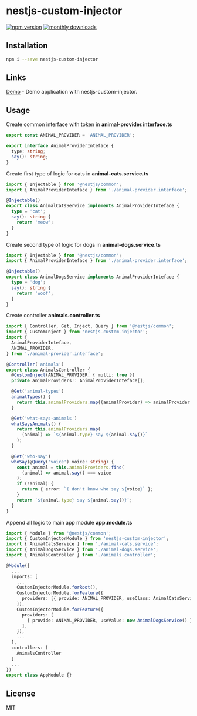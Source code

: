 # nestjs-custom-injector

[![npm version](https://badge.fury.io/js/nestjs-custom-injector.svg)](https://badge.fury.io/js/nestjs-custom-injector)
[![monthly downloads](https://badgen.net/npm/dm/nestjs-custom-injector)](https://www.npmjs.com/package/nestjs-custom-injector)

## Installation

```bash
npm i --save nestjs-custom-injector
```

## Links

[Demo](https://nestjs-custom-injector.site15.ru/api) - Demo application with nestjs-custom-injector.

## Usage

Create common interface with token in **animal-provider.interface.ts**

```typescript
export const ANIMAL_PROVIDER = 'ANIMAL_PROVIDER';

export interface AnimalProviderInteface {
  type: string;
  say(): string;
}
```

Create first type of logic for cats in **animal-cats.service.ts**

```typescript
import { Injectable } from '@nestjs/common';
import { AnimalProviderInteface } from './animal-provider.interface';

@Injectable()
export class AnimalCatsService implements AnimalProviderInteface {
  type = 'cat';
  say(): string {
    return 'meow';
  }
}
```

Create second type of logic for dogs in **animal-dogs.service.ts**

```typescript
import { Injectable } from '@nestjs/common';
import { AnimalProviderInteface } from './animal-provider.interface';

@Injectable()
export class AnimalDogsService implements AnimalProviderInteface {
  type = 'dog';
  say(): string {
    return 'woof';
  }
}
```

Create controller **animals.controller.ts**

```typescript
import { Controller, Get, Inject, Query } from '@nestjs/common';
import { CustomInject } from 'nestjs-custom-injector';
import {
  AnimalProviderInteface,
  ANIMAL_PROVIDER,
} from './animal-provider.interface';

@Controller('animals')
export class AnimalsController {
  @CustomInject(ANIMAL_PROVIDER, { multi: true })
  private animalProviders!: AnimalProviderInteface[];

  @Get('animal-types')
  animalTypes() {
    return this.animalProviders.map((animalProvider) => animalProvider.type);
  }

  @Get('what-says-animals')
  whatSaysAnimals() {
    return this.animalProviders.map(
      (animal) => `${animal.type} say ${animal.say()}`
    );
  }

  @Get('who-say')
  whoSay(@Query('voice') voice: string) {
    const animal = this.animalProviders.find(
      (animal) => animal.say() === voice
    );
    if (!animal) {
      return { error: `I don't know who say ${voice}` };
    }
    return `${animal.type} say ${animal.say()}`;
  }
}
```

Append all logic to main app module **app.module.ts**

```typescript
import { Module } from '@nestjs/common';
import { CustomInjectorModule } from 'nestjs-custom-injector';
import { AnimalCatsService } from './animal-cats.service';
import { AnimalDogsService } from './animal-dogs.service';
import { AnimalsController } from './animals.controller';

@Module({
  ...
  imports: [
    ...
    CustomInjectorModule.forRoot(),
    CustomInjectorModule.forFeature({
      providers: [{ provide: ANIMAL_PROVIDER, useClass: AnimalCatsService }],
    }),
    CustomInjectorModule.forFeature({
      providers: [
        { provide: ANIMAL_PROVIDER, useValue: new AnimalDogsService() },
      ],
    }),
    ...
  ],
  controllers: [
    AnimalsController
  ]
  ...
})
export class AppModule {}
```

## License

MIT
